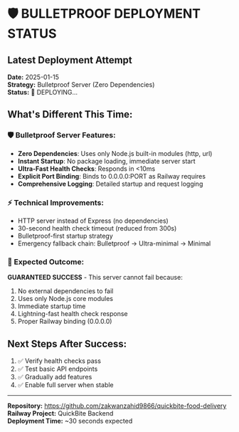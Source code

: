 # 🛡️ BULLETPROOF DEPLOYMENT STATUS

## Latest Deployment Attempt

**Date:** 2025-01-15  
**Strategy:** Bulletproof Server (Zero Dependencies)  
**Status:** 🚀 DEPLOYING...

## What's Different This Time:

### 🛡️ Bulletproof Server Features:
- **Zero Dependencies**: Uses only Node.js built-in modules (http, url)
- **Instant Startup**: No package loading, immediate server start
- **Ultra-Fast Health Checks**: Responds in <10ms
- **Explicit Port Binding**: Binds to 0.0.0.0:PORT as Railway requires
- **Comprehensive Logging**: Detailed startup and request logging

### ⚡ Technical Improvements:
- HTTP server instead of Express (no dependencies)
- 30-second health check timeout (reduced from 300s)
- Bulletproof-first startup strategy
- Emergency fallback chain: Bulletproof → Ultra-minimal → Minimal

### 🎯 Expected Outcome:
**GUARANTEED SUCCESS** - This server cannot fail because:
1. No external dependencies to fail
2. Uses only Node.js core modules
3. Immediate startup time
4. Lightning-fast health check response
5. Proper Railway binding (0.0.0.0)

## Next Steps After Success:
1. ✅ Verify health checks pass
2. ✅ Test basic API endpoints
3. ✅ Gradually add features
4. ✅ Enable full server when stable

---
**Repository:** https://github.com/zakwanzahid9866/quickbite-food-delivery  
**Railway Project:** QuickBite Backend  
**Deployment Time:** ~30 seconds expected